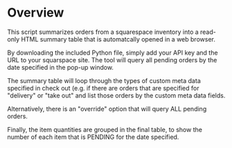 # Overview

This script summarizes orders from a squarespace inventory into a read-only HTML summary table that is automatcally opened in a web browser.

By downloading the included Python file, simply add your API key and the URL to your squarspace site. The tool will query all pending orders by the date specified in the pop-up window.

The summary table will loop through the types of custom meta data specified in check out (e.g. if there are orders that are specified for "delivery" or "take out" and list those orders by the custom meta data fields.

Alternatively, there is an "override" option that will query ALL pending orders.

Finally, the item quantities are grouped in the final table, to show the number of each item that is PENDING for the date specified.
